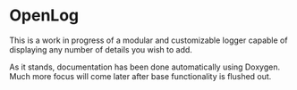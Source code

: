# OpenLog

This is a work in progress of a modular and customizable logger capable of displaying any number of details you wish to add.

As it stands, documentation has been done automatically using Doxygen. Much more focus will come later after base functionality is flushed out.
